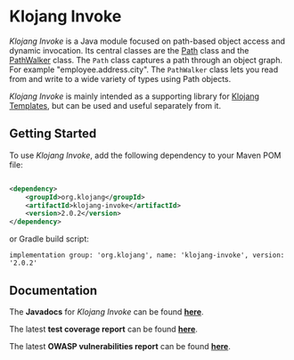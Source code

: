 # Klojang Invoke

_Klojang Invoke_ is a Java module focused on path-based object access and dynamic
invocation. Its central classes are the
[Path](https://klojang4j.github.io/klojang-invoke/api/org.klojang.invoke/org/klojang/path/Path.html)
class and the
[PathWalker](https://klojang4j.github.io/klojang-invoke/api/org.klojang.invoke/org/klojang/path/PathWalker.html)
class. The
`Path` class captures a path through an object graph. For example
"employee.address.city". The `PathWalker` class lets you read from and write to
a wide variety of types using Path objects.

_Klojang Invoke_ is mainly intended as a supporting library for
[Klojang Templates](https://github.com/klojang4j/klojang-templates), but can be used and
useful separately from it.

## Getting Started

To use _Klojang Invoke_, add the following dependency to your Maven POM file:

```xml

<dependency>
    <groupId>org.klojang</groupId>
    <artifactId>klojang-invoke</artifactId>
    <version>2.0.2</version>
</dependency>
```

or Gradle build script:

```
implementation group: 'org.klojang', name: 'klojang-invoke', version: '2.0.2'
```

## Documentation

The **Javadocs** for _Klojang Invoke_ can be
found **[here](https://klojang4j.github.io/klojang-invoke/api)**.

The latest **test coverage report** can be
found **[here](https://klojang4j.github.io/klojang-invoke/coverage)**.

The latest **OWASP vulnerabilities report** can be
found 
**[here](https://klojang4j.github.io/klojang-invoke/vulnerabilities/dependency-check-report.html)**.

